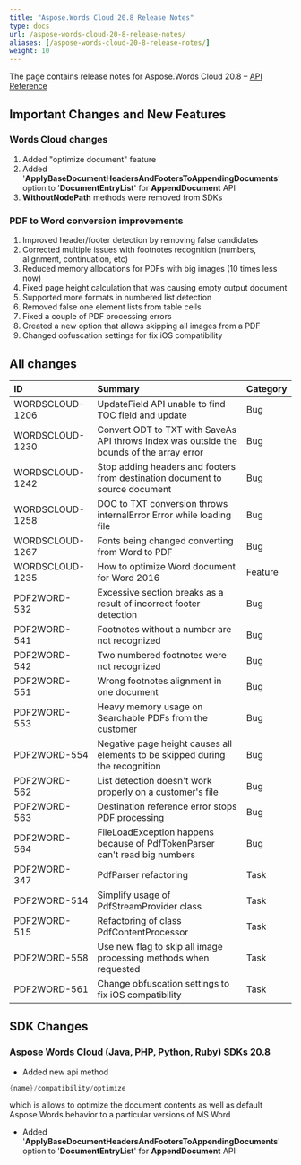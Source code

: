 ```yaml
---
title: "Aspose.Words Cloud 20.8 Release Notes"
type: docs
url: /aspose-words-cloud-20-8-release-notes/
aliases: [/aspose-words-cloud-20-8-release-notes/]
weight: 10
---
```


The page contains release notes for Aspose.Words Cloud 20.8 – [API Reference](https://apireference.aspose.cloud/words/)

## Important Changes and New Features

### Words Cloud changes

1. Added "optimize document" feature
1. Added '**ApplyBaseDocumentHeadersAndFootersToAppendingDocuments**' option to '**DocumentEntryList**' for **AppendDocument** API
1. **WithoutNodePath** methods were removed from SDKs

### PDF to Word conversion improvements

1. Improved header/footer detection by removing false candidates
1. Corrected multiple issues with footnotes recognition (numbers, alignment, continuation, etc)
1. Reduced memory allocations for PDFs with big images (10 times less now)
1. Fixed page height calculation that was causing empty output document
1. Supported more formats in numbered list detection
1. Removed false one element lists from table cells
1. Fixed a couple of PDF processing errors
1. Created a new option that allows skipping all images from a PDF
1. Changed obfuscation settings for fix iOS compatibility


## All changes

|ID|Summary|Category|
| :- | :- | :- |
|WORDSCLOUD-1206|UpdateField API unable to find TOC field and update|Bug|
|WORDSCLOUD-1230|Convert ODT to TXT with SaveAs API throws Index was outside the bounds of the array error|Bug|
|WORDSCLOUD-1242|Stop adding headers and footers from destination document to source document|Bug|
|WORDSCLOUD-1258|DOC to TXT conversion throws internalError Error while loading file|Bug|
|WORDSCLOUD-1267|Fonts being changed converting from Word to PDF|Bug|
|WORDSCLOUD-1235|How to optimize Word document for Word 2016|Feature|
|PDF2WORD-532 |Excessive section breaks as a result of incorrect footer detection |Bug|
|PDF2WORD-541 |Footnotes without a number are not recognized |Bug|
|PDF2WORD-542 |Two numbered footnotes were not recognized |Bug |
|PDF2WORD-551 |Wrong footnotes alignment in one document |Bug|
|PDF2WORD-553 |Heavy memory usage on Searchable PDFs from the customer |Bug|
|PDF2WORD-554|Negative page height causes all elements to be skipped during the recognition|Bug|
|PDF2WORD-562 |List detection doesn't work properly on a customer's file |Bug|
|PDF2WORD-563 |Destination reference error stops PDF processing |Bug|
|PDF2WORD-564 |FileLoadException happens because of PdfTokenParser can't read big numbers |Bug|
|PDF2WORD-347 |PdfParser refactoring|Task|
|PDF2WORD-514|Simplify usage of PdfStreamProvider class|Task|
|PDF2WORD-515 |Refactoring of class PdfContentProcessor |Task|
|PDF2WORD-558|Use new flag to skip all image processing methods when requested|Task|
|PDF2WORD-561|Change obfuscation settings to fix iOS compatibility|Task|

## SDK Changes

### Aspose Words Cloud (Java, PHP, Python, Ruby) SDKs 20.8


- Added new api method

```JAVA
{name}/compatibility/optimize
```

which is allows to optimize the document contents as well as default Aspose.Words behavior to a particular versions of MS Word

- Added '**ApplyBaseDocumentHeadersAndFootersToAppendingDocuments**' option to '**DocumentEntryList**' for **AppendDocument** API

